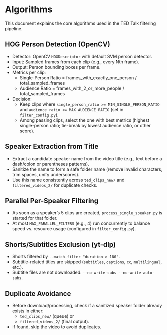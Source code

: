 # Algorithms

This document explains the core algorithms used in the TED Talk filtering pipeline.

## HOG Person Detection (OpenCV)
- Detector: OpenCV `HOGDescriptor` with default SVM person detector.
- Input: Sampled frames from each clip (e.g., every Nth frame).
- Output: Person bounding boxes per frame.
- Metrics per clip:
  - Single-Person Ratio = frames_with_exactly_one_person / total_sampled_frames
  - Audience Ratio = frames_with_2_or_more_people / total_sampled_frames
- Decision:
  - Keep clips where `single_person_ratio >= MIN_SINGLE_PERSON_RATIO` and `audience_ratio <= MAX_AUDIENCE_RATIO` (set in `filter_config.py`).
  - Among passing clips, select the one with best metrics (highest single-person ratio; tie-break by lowest audience ratio, or other score).

## Speaker Extraction from Title
- Extract a candidate speaker name from the video title (e.g., text before a dash/colon or parentheses patterns).
- Sanitize the name to form a safe folder name (remove invalid characters, trim spaces, unify underscores).
- Use this name consistently across `ted_clips_new/` and `filtered_videos_2/` for duplicate checks.

## Parallel Per-Speaker Filtering
- As soon as a speaker’s 5 clips are created, `process_single_speaker.py` is started for that folder.
- At most `MAX_PARALLEL_FILTERS` (e.g., 4) run concurrently to balance speed vs. resource usage (configured in `filter_config.py`).

## Shorts/Subtitles Exclusion (yt-dlp)
- Shorts filtered by `--match-filter "duration > 180"`.
- Subtitle-related titles are skipped (`subtitles`, `captions`, `cc`, `multilingual`, etc.).
- Subtitle files are not downloaded: `--no-write-subs --no-write-auto-subs`.

## Duplicate Avoidance
- Before download/processing, check if a sanitized speaker folder already exists in either:
  - `ted_clips_new/` (queue) or
  - `filtered_videos_2/` (final output).
- If found, skip the video to avoid duplicates.
